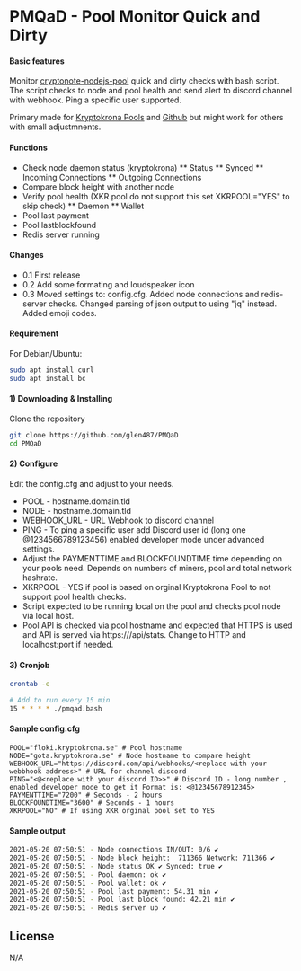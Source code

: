 PMQaD - Pool Monitor Quick and Dirty
====================================

#### Basic features
Monitor [cryptonote-nodejs-pool](https://github.com/dvandal/cryptonote-nodejs-pool) quick and dirty checks with bash script. 
The script checks to node and pool health and send alert to discord channel with webhook. 
Ping a specific user supported.

Primary made for [Kryptokrona Pools](https://www.kryptokrona.se) and [Github](https://github.com/kryptokrona/) but might work for others with small adjustmnents.

#### Functions
* Check node daemon status (kryptokrona)
** Status
** Synced
** Incoming Connections
** Outgoing Connections
* Compare block height with another node
* Verify pool health (XKR pool do not support this set XKRPOOL="YES" to skip check)
** Daemon
** Wallet
* Pool last payment
* Pool lastblockfound
* Redis server running

#### Changes

* 0.1 First release
* 0.2 Add some formating and loudspeaker icon
* 0.3 Moved settings to: config.cfg. Added node connections and redis-server checks. Changed parsing of json output to using "jq" instead. Added emoji codes.  

#### Requirement 

For Debian/Ubuntu:

```bash
sudo apt install curl
sudo apt install bc
```

#### 1) Downloading & Installing

Clone the repository

```bash
git clone https://github.com/glen487/PMQaD
cd PMQaD
```

#### 2) Configure
Edit the config.cfg and adjust to your needs.

* POOL - hostname.domain.tld
* NODE - hostname.domain.tld
* WEBHOOK_URL - URL Webhook to discord channel
* PING - To ping a specific user add Discord user id (long one @1234566789123456) enabled developer mode under advanced settings. 
* Adjust the PAYMENTTIME and BLOCKFOUNDTIME time depending on your pools need. Depends on numbers of miners, pool and total network hashrate.
* XKRPOOL - YES if pool is based on orginal Kryptokrona Pool to not support pool health checks.
* Script expected to be running local on the pool and checks pool node via local host.
* Pool API is checked via pool hostname and expected that HTTPS is used and API is served via https://<pool hostname.tld>/api/stats. Change to HTTP and localhost:port if needed.

#### 3) Cronjob

```bash
crontab -e

# Add to run every 15 min
15 * * * * ./pmqad.bash
```

#### Sample config.cfg

```
POOL="floki.kryptokrona.se" # Pool hostname
NODE="gota.kryptokrona.se" # Node hostname to compare height
WEBHOOK_URL="https://discord.com/api/webhooks/<replace with your webbhook address>" # URL for channel discord
PING="<@<replace with your discord ID>>" # Discord ID - long number ,  enabled developer mode to get it Format is: <@12345678912345>
PAYMENTTIME="7200" # Seconds - 2 hours
BLOCKFOUNDTIME="3600" # Seconds - 1 hours
XKRPOOL="NO" # If using XKR orginal pool set to YES
```

#### Sample output
```bash
2021-05-20 07:50:51 - Node connections IN/OUT: 0/6 ✔
2021-05-20 07:50:51 - Node block height:  711366 Network: 711366 ✔
2021-05-20 07:50:51 - Node status OK ✔ Synced: true ✔
2021-05-20 07:50:51 - Pool daemon: ok ✔
2021-05-20 07:50:51 - Pool wallet: ok ✔
2021-05-20 07:50:51 - Pool last payment: 54.31 min ✔
2021-05-20 07:50:51 - Pool last block found: 42.21 min ✔
2021-05-20 07:50:51 - Redis server up ✔
```

License
-------
N/A